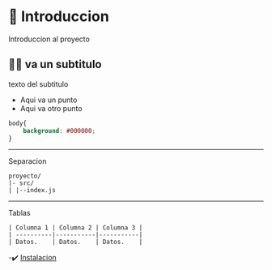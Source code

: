 # 👤 Introduccion 

Introduccion al proyecto

## 😶‍🌫️ va un subtitulo

texto del subtitulo
- Aqui va un punto
- Aqui va otro punto

```css
body{
    background: #000000;
}
```

---
Separacion

```plaintext
proyecto/
|- src/
| |--index.js
```

---
Tablas
```plaintext
| Columna 1 | Columna 2 | Columna 3 |
| ----------|-----------|-----------|
| Datos.    | Datos.    | Datos.    |
```

-✔️ [Instalacion](instalacion.md)